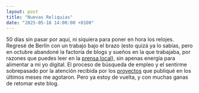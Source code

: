 ```yaml
---
layout: post
title: "Nuevas Reliquias"
date: "2025-05-18 14:00:00 +0100"
---
```


50 días sin pasar por aquí, ni siquiera para poner en hora los relojes.
Regresé de Berlín con un trabajo bajo el brazo (esto quizá ya lo sabías, pero
en octubre abandoné la factoría de blogs y sueños en la que trabajaba, por
razones que puedes leer en la [prensa
local](https://www.theverge.com/2024/9/27/24256361/wordpress-wp-engine-drama-explained-matt-mullenweg)),
sin apenas energía para alimentar a mi yo digital. El proceso de búsqueda de
empleo y el sentirme sobrepasado por la atención recibida por los
<a href="/projects">proyectos</a> que publiqué en los últimos meses me
agotaron. Pero ya estoy de vuelta, y con muchas ganas de retomar este blog.
